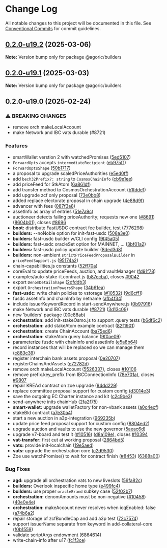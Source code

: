# Change Log

All notable changes to this project will be documented in this file.
See [Conventional Commits](https://conventionalcommits.org) for commit guidelines.

## [0.2.0-u19.2](https://github.com/Agoric/agoric-sdk/compare/@agoric/builders@0.2.0-u19.1...@agoric/builders@0.2.0-u19.2) (2025-03-06)

**Note:** Version bump only for package @agoric/builders





## [0.2.0-u19.1](https://github.com/Agoric/agoric-sdk/compare/@agoric/builders@0.2.0-u19.0...@agoric/builders@0.2.0-u19.1) (2025-03-03)

**Note:** Version bump only for package @agoric/builders





## 0.2.0-u19.0 (2025-02-24)


### ⚠ BREAKING CHANGES

* remove orch.makeLocalAccount
* make Network and IBC vats durable (#8721)

### Features

*  smartWallet verstion 2 with watchedPromises ([5ed5107](https://github.com/Agoric/agoric-sdk/commit/5ed51078d39e643d91b572d9c50fad4a276d7ded))
* `ForwardOpts` accepts `intermediateRecipient` ([eb975f1](https://github.com/Agoric/agoric-sdk/commit/eb975f1df1587bc9307b27c20b7b236cc7fe386e))
* `ForwardOptsShape` ([50b1717](https://github.com/Agoric/agoric-sdk/commit/50b1717c1e40ed67a5e69810961ad8d0144c5f9e))
* a proposal to upgrade scaledPriceAuthorities ([e5ed0ff](https://github.com/Agoric/agoric-sdk/commit/e5ed0ff6abcb83f52b32d49125e21e6e41923ed0))
* add `bech32Prefix?: string` to `CosmosChainInfo` ([cb9e1ee](https://github.com/Agoric/agoric-sdk/commit/cb9e1eeab9295b44ec009b82d73c457299e8d6f4))
* add priceFeed for StkAtom ([6a861df](https://github.com/Agoric/agoric-sdk/commit/6a861dfa14f42b4547a24ba31175a3b1a74c97c1))
* add transfer method to CosmosOrchestrationAccount ([b1fdde1](https://github.com/Agoric/agoric-sdk/commit/b1fdde18b33237d1a2ea6f02938d998f55ce4d01))
* add upgrade zcf only proposal ([73e0bb8](https://github.com/Agoric/agoric-sdk/commit/73e0bb830e7612e74c8fb510b909db154d2b2219))
* added replace electorate proposal in chain upgrade ([4e88d9f](https://github.com/Agoric/agoric-sdk/commit/4e88d9f0412fe2b90efda30df0afbb61887bf35f))
* advancer with fees ([087f3a8](https://github.com/Agoric/agoric-sdk/commit/087f3a84a266fd0061f6d35c7b51f193de308f95))
* assetInfo as array of entries ([51e7a9c](https://github.com/Agoric/agoric-sdk/commit/51e7a9c3e3fb2cde44db2ffce817f353a17e76a3))
* auctioneer detects failing priceAuthority; requests new one ([#8691](https://github.com/Agoric/agoric-sdk/issues/8691)) ([8604b01](https://github.com/Agoric/agoric-sdk/commit/8604b011b072d7bef43df59c075bcff9582b8804)), closes [#8696](https://github.com/Agoric/agoric-sdk/issues/8696)
* **boot:** distribute FastUSDC contract fee builder, test ([7776298](https://github.com/Agoric/agoric-sdk/commit/7776298772a6e5178573fc3078ab0a5fbfea9f8a))
* **builders:** --noNoble option for init-fast-usdc ([508a3e0](https://github.com/Agoric/agoric-sdk/commit/508a3e0876d0fadac0e4a2fc1fa64b86ff8e5c2d))
* **builders:** fast-usdc builder w/CLI config ([9f45a05](https://github.com/Agoric/agoric-sdk/commit/9f45a0572777cfe26012b5f48ad4140eaea96dad))
* **builders:** fast-usdc oracleSet option for MAINNET, ... ([3bf01a2](https://github.com/Agoric/agoric-sdk/commit/3bf01a279e5b2c72d6667704a07056501012260e))
* **builders:** fast-usdc policy update builder ([8ded3d8](https://github.com/Agoric/agoric-sdk/commit/8ded3d8be612a6944b80f3f63ab6fb727c76d179))
* **builders:** non-ambient `strictPriceFeedProposalBuilder` in `priceFeedSupport.js` ([95174a2](https://github.com/Agoric/agoric-sdk/commit/95174a23671ed16f7497ef6b0edaa63a54f1343d))
* chain-capabilities.js constants ([52ff70a](https://github.com/Agoric/agoric-sdk/commit/52ff70a187df1fadc89ccc506228bc6d0ca48da6))
* coreEval to update priceFeeds, auction, and vaultManager ([fd91f78](https://github.com/Agoric/agoric-sdk/commit/fd91f781ad721033d67485d1732272af0c689ae7))
* examples/auto-stake-it.contract.js ([b87ecba](https://github.com/Agoric/agoric-sdk/commit/b87ecba0ea41f1397dbd513d8e4c541f1299fd3f)), closes [#9042](https://github.com/Agoric/agoric-sdk/issues/9042)
* export `DenomDetailShape` ([2dfddb3](https://github.com/Agoric/agoric-sdk/commit/2dfddb3fb2018d769b1acc1b32f4ff3b4c7f67b7))
* export `OrchestrationPowersShape` ([34b61ea](https://github.com/Agoric/agoric-sdk/commit/34b61eae918a5f02ba6e06ac7e15b24750494821))
* **fast-usdc:** write chain policies to vstorage ([#10532](https://github.com/Agoric/agoric-sdk/issues/10532)) ([9d6cff1](https://github.com/Agoric/agoric-sdk/commit/9d6cff17bb95ce5557758da242ca4646a87ac5b0))
* fusdc assetInfo and chainInfo by netname ([afb4f34](https://github.com/Agoric/agoric-sdk/commit/afb4f34518124b3809d1df07ea706743fa47f2b1))
* include issuerKeywordRecord in start-sendAnywhere.js ([0b97916](https://github.com/Agoric/agoric-sdk/commit/0b9791672f91890a9de13511d0a6e7290d30d4d5))
* make Network and IBC vats durable ([#8721](https://github.com/Agoric/agoric-sdk/issues/8721)) ([3d13c09](https://github.com/Agoric/agoric-sdk/commit/3d13c09363013e23726c2ac5fa299a8e5344fd8c))
* new 'builders' package ([00c88ab](https://github.com/Agoric/agoric-sdk/commit/00c88ab1615ed55a3928ae52e332be05a173d1f6))
* **orchestration:** add init-stakeOsmo.js to support .query tests ([b6df6c2](https://github.com/Agoric/agoric-sdk/commit/b6df6c230a902288f11f6217dbd1ca9701a9a8b6))
* **orchestration:** add stakeAtom example contract ([82f1901](https://github.com/Agoric/agoric-sdk/commit/82f1901ec6ecf5a802a72023d033609deeb053e1))
* **orchestration:** create ChainAccount ([ba75ed6](https://github.com/Agoric/agoric-sdk/commit/ba75ed692a565aae5c5124ad5220f6901576532e))
* **orchestration:** stakeAtom query balance ([9f0ae09](https://github.com/Agoric/agoric-sdk/commit/9f0ae09e389f1750c9e550d5e6893460d1e21d07))
* parameterize fusdc with chainInfo and assetInfo ([e5a8b64](https://github.com/Agoric/agoric-sdk/commit/e5a8b6489368f0bf3a099ce4c5ddf9607a6192c1))
* record instances that will be replaced so we can manage them ([c883c39](https://github.com/Agoric/agoric-sdk/commit/c883c39bbe4ec236a758030508fdf9f4fbd3ba9b))
* register interchain bank assets proposal ([0e20707](https://github.com/Agoric/agoric-sdk/commit/0e2070754d6811acd40cb026792d4295189ae771))
* registerChainsAndAssets ([e72782d](https://github.com/Agoric/agoric-sdk/commit/e72782dcc748b9e6a2879179cccf9866718f4e00))
* remove orch.makeLocalAccount ([5526337](https://github.com/Agoric/agoric-sdk/commit/552633753ff66f011f6cff7b701cd3cc8f808fbe)), closes [#10106](https://github.com/Agoric/agoric-sdk/issues/10106)
* remove prefix.key_prefix from IBCConnectionInfo ([78e701a](https://github.com/Agoric/agoric-sdk/commit/78e701a92de9fa62ac719211a3bd874efd3678ac)), closes [#9807](https://github.com/Agoric/agoric-sdk/issues/9807)
* repair KREAd contract on zoe upgrade ([84dd229](https://github.com/Agoric/agoric-sdk/commit/84dd2297eb74061b809a11bba3c2d2c5c697219f))
* replace committee proposal support for custom config ([d3014e3](https://github.com/Agoric/agoric-sdk/commit/d3014e3162eeb7e30c2976dd8fd3feb9b79efc54))
* save the outgoing EC Charter instance and kit ([c2c9be3](https://github.com/Agoric/agoric-sdk/commit/c2c9be3785f50e3b2cae3585d0e05d8b0a918283))
* send-anywhere inits chainHub ([2fa2f75](https://github.com/Agoric/agoric-sdk/commit/2fa2f7512b2a1a19d47f47b59e3206619794be18))
* **smart-wallet:** upgrade walletFactory for non-vbank assets ([a0c4ecf](https://github.com/Agoric/agoric-sdk/commit/a0c4ecf5d6f1e3874828f5b2fcf38f87cb0619ba))
* stakeBld contract ([a7e30a4](https://github.com/Agoric/agoric-sdk/commit/a7e30a4e43c00b2916d2d57c70063650e726321f))
* start a new auction in a3p-integration ([969235b](https://github.com/Agoric/agoric-sdk/commit/969235b18abbd15187e343d5f616f12177d224c4))
* update price feed proposal support for custom config ([8804ed2](https://github.com/Agoric/agoric-sdk/commit/8804ed28e259bf4ee9dd8872ccdd9ec42897e279))
* upgrade auction and vaults to use the new governor ([5aeac6d](https://github.com/Agoric/agoric-sdk/commit/5aeac6d2bd3a95357c9a725e01391b3d967530ff))
* upgrade v7-board and test it ([#10516](https://github.com/Agoric/agoric-sdk/issues/10516)) ([d8a109e](https://github.com/Agoric/agoric-sdk/commit/d8a109edcc78c977ef856131b52dd449e6a9d724)), closes [#10394](https://github.com/Agoric/agoric-sdk/issues/10394)
* **vat-transfer:** first cut at working proposal ([2864bd5](https://github.com/Agoric/agoric-sdk/commit/2864bd5c12300c3595df9676bcfde894dbe59b29))
* **vats:** provide init-localchain ([19e5aed](https://github.com/Agoric/agoric-sdk/commit/19e5aed4e8a2aad667c04023e0aea01712ff9b9c))
* **vats:** upgrade the orchestration core ([c2d9530](https://github.com/Agoric/agoric-sdk/commit/c2d9530e2d891bd9412969a43a9c5728cc3c2721))
* Zoe use watchPromise() to wait for contract finish ([#8453](https://github.com/Agoric/agoric-sdk/issues/8453)) ([6388a00](https://github.com/Agoric/agoric-sdk/commit/6388a002b53593f17a8d936d4e937efb7d065d97))


### Bug Fixes

* **agd:** upgrade all orchestration vats to new liveslots ([59fa82c](https://github.com/Agoric/agoric-sdk/commit/59fa82c4740e1ddace28e1389e3c7c875bcdf93e))
* **builders:** Overlook inspecific home type ([e499fc4](https://github.com/Agoric/agoric-sdk/commit/e499fc4749b24e4f178e43b401410a0e5f06fb17))
* **builders:** use proper `oracleBrand` subkey case ([52f02b7](https://github.com/Agoric/agoric-sdk/commit/52f02b75b6706ee455a32ff83617dd5afb7342a7))
* **orchestration:** denomAmounts must be non-negative ([#10458](https://github.com/Agoric/agoric-sdk/issues/10458)) ([40e0e4e](https://github.com/Agoric/agoric-sdk/commit/40e0e4e37503b611609d1752389477d8f14f1a8e))
* **orchestration:** makeAccount never resolves when icqEnabled: false ([a74b6a2](https://github.com/Agoric/agoric-sdk/commit/a74b6a27d5108c5e014d546b86c695e3fc8bf2e5))
* repair storage of zcfBundleCap and add a3p test ([72c7574](https://github.com/Agoric/agoric-sdk/commit/72c75740aff920ffb53231441d0f00a8747400f1))
* support issuerName separate from keyword in add-collateral-core ([f0b1559](https://github.com/Agoric/agoric-sdk/commit/f0b1559374fe67d10e92f20c85d90a6f07e03cf0))
* validate scriptArgs endowment ([6864614](https://github.com/Agoric/agoric-sdk/commit/68646147d3e95c68b4a90c9e37d888ef00e9d35d))
* write-chain-info after u17 ([fc1f3ce](https://github.com/Agoric/agoric-sdk/commit/fc1f3ce1fe03bb2018edd4eb55d6561312d5fbe8))
